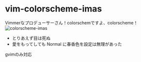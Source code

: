 vim-colorscheme-imas
====================

Vimmerなプロデューサーさん！colorschemですよ、colorscheme！
![colorscheme-imas](http://art5.photozou.jp/pub/986/3080986/photo/203773628_org.v1400260133.png)

* とりあえず目は死ぬ
* 愛をもってしても Normal に春香色を設定は無理があった

gvimのみ対応
